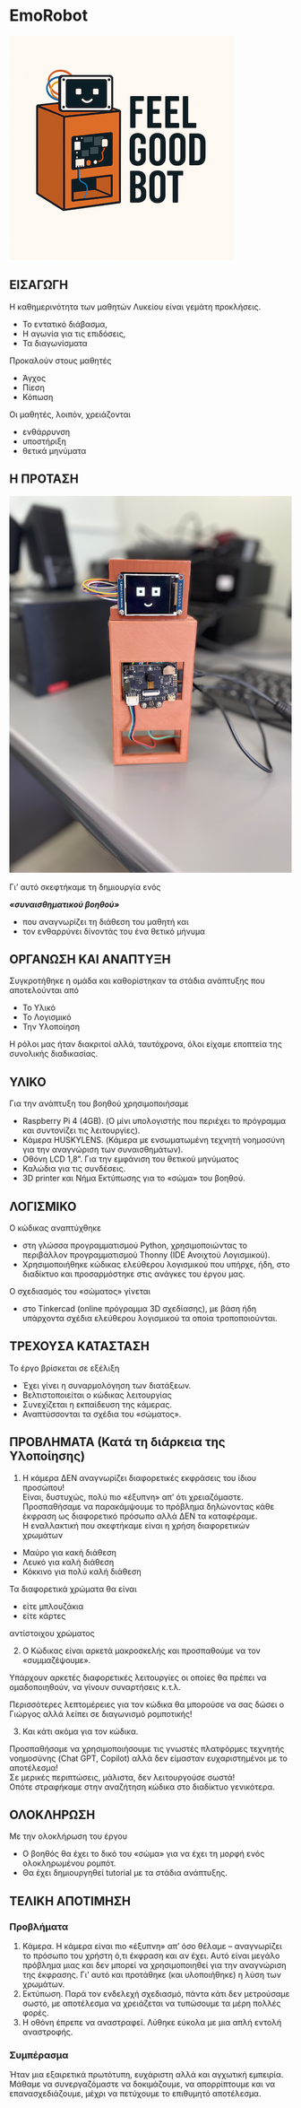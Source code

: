 # EmoRobot

 ![FeelGoodBot-LOGO](/fotos/FeelGoodBot-LOGO.png)


## ΕΙΣΑΓΩΓΗ
Η καθημερινότητα των μαθητών Λυκείου είναι γεμάτη προκλήσεις. 
-	Το εντατικό διάβασμα, 
-	Η αγωνία για τις επιδόσεις, 
-	Τα διαγωνίσματα

Προκαλούν στους μαθητές 
-	Άγχος
-	Πίεση
-	Κόπωση

Οι μαθητές, λοιπόν, χρειάζονται
-	ενθάρρυνση 
-	υποστήριξη 
-	θετικά μηνύματα
 
## Η ΠΡΟΤΑΣΗ

 ![FeelGoodBot, your Robo-Motivation](/fotos/FeelGoodBot.jpeg)

Γι’ αυτό σκεφτήκαμε τη δημιουργία ενός  

***«συναισθηματικού βοηθού»***

-	που αναγνωρίζει τη διάθεση του μαθητή και
-	τον ενθαρρύνει δίνοντάς του ένα θετικό μήνυμα

## ΟΡΓΑΝΩΣΗ ΚΑΙ ΑΝΑΠΤΥΞΗ
Συγκροτήθηκε η ομάδα  και καθορίστηκαν τα στάδια ανάπτυξης που αποτελούνται από 
-	Το Υλικό 
-	Το Λογισμικό 
-	Την Υλοποίηση

Η ρόλοι μας ήταν διακριτοί αλλά, ταυτόχρονα, όλοι είχαμε εποπτεία της συνολικής διαδικασίας.

## ΥΛΙΚΟ
Για την ανάπτυξη του βοηθού χρησιμοποιήσαμε
-	Raspberry Pi 4 (4GB). (Ο μίνι υπολογιστής που περιέχει το πρόγραμμα και συντονίζει τις λειτουργίες).
-	Κάμερα HUSKYLENS. (Κάμερα με ενσωματωμένη τεχνητή νοημοσύνη για την αναγνώριση των συναισθημάτων).
-	Οθόνη LCD 1,8”. Για την εμφάνιση του θετικού μηνύματος
-	Καλώδια για τις συνδέσεις.
-	3D printer και Νήμα Εκτύπωσης για το «σώμα» του βοηθού.
 
## ΛΟΓΙΣΜΙΚΟ
Ο κώδικας αναπτύχθηκε 
-	στη γλώσσα προγραμματισμού Python, χρησιμοποιώντας το περιβάλλον προγραμματισμού Thonny (IDE Ανοιχτού Λογισμικού).
-	Χρησιμοποιήθηκε κώδικας ελεύθερου λογισμικού που υπήρχε, ήδη, στο διαδίκτυο και προσαρμόστηκε στις ανάγκες του έργου μας.

Ο σχεδιασμός του «σώματος» γίνεται 
-	στο Tinkercad (online πρόγραμμα 3D σχεδίασης), με βάση ήδη υπάρχοντα σχέδια ελεύθερου λογισμικού τα οποία τροποποιούνται.

## ΤΡΕΧΟΥΣΑ ΚΑΤΑΣΤΑΣΗ
Το έργο βρίσκεται σε εξέλιξη
-	Έχει γίνει η συναρμολόγηση των διατάξεων.
-	Βελτιστοποιείται ο κώδικας λειτουργίας
-	Συνεχίζεται η εκπαίδευση της κάμερας.
-	Αναπτύσσονται τα σχέδια του «σώματος».
 
## ΠΡΟΒΛΗΜΑΤΑ (Κατά τη διάρκεια της Υλοποίησης)
1. Η κάμερα ΔΕΝ αναγνωρίζει διαφορετικές εκφράσεις του ίδιου προσώπου!\
Είναι, δυστυχώς, πολύ πιο «έξυπνη» απ’ ότι χρειαζόμαστε.\
Προσπαθήσαμε να παρακάμψουμε το πρόβλημα δηλώνοντας κάθε έκφραση ως διαφορετικό πρόσωπο αλλά ΔΕΝ τα καταφέραμε.\
Η εναλλακτική που σκεφτήκαμε είναι η χρήση διαφορετικών χρωμάτων
  -	Μαύρο για κακή διάθεση
  -	Λευκό για καλή διάθεση
  -	Κόκκινο για πολύ καλή διάθεση

Τα διαφορετικά χρώματα θα είναι 
  -	είτε μπλουζάκια 
  -	είτε κάρτες 

αντίστοιχου χρώματος

2. Ο Κώδικας είναι αρκετά μακροσκελής και προσπαθούμε να τον «συμμαζέψουμε».

Υπάρχουν αρκετές διαφορετικές λειτουργίες οι οποίες θα πρέπει να ομαδοποιηθούν, να γίνουν συναρτήσεις κ.τ.λ.

Περισσότερες λεπτομέρειες για τον κώδικα θα μπορούσε να σας δώσει ο Γιώργος αλλά λείπει σε διαγωνισμό ρομποτικής!

3. Και κάτι ακόμα για τον κώδικα.

Προσπαθήσαμε να χρησιμοποιήσουμε τις γνωστές πλατφόρμες τεχνητής νοημοσύνης (Chat GPT, Copilot) αλλά δεν είμασταν ευχαριστημένοι με το αποτέλεσμα!\
Σε μερικές περιπτώσεις, μάλιστα, δεν λειτουργούσε σωστά!\
Οπότε στραφήκαμε στην αναζήτηση κώδικα στο διαδίκτυο γενικότερα.
 
## ΟΛΟΚΛΗΡΩΣΗ
Με την ολοκλήρωση του έργου
-	Ο βοηθός θα έχει το δικό του «σώμα» για να έχει τη μορφή ενός ολοκληρωμένου ρομπότ.
-	Θα έχει δημιουργηθεί tutorial με τα στάδια ανάπτυξης.

## ΤΕΛΙΚΗ ΑΠΟΤΙΜΗΣΗ

### Προβλήματα
1. Κάμερα. Η κάμερα είναι πιο «έξυπνη» απ’ όσο θέλαμε – αναγνωρίζει το πρόσωπο του χρήστη ό,τι έκφραση και αν έχει. Αυτό είναι μεγάλο πρόβλημα μιας και δεν μπορεί να χρησιμοποιηθεί για την αναγνώριση της έκφρασης. Γι’ αυτό και προτάθηκε (και υλοποιήθηκε) η λύση των χρωμάτων.
2. Εκτύπωση. Παρά τον ενδελεχή σχεδιασμό, πάντα κάτι δεν μετρούσαμε σωστό, με αποτέλεσμα να χρειάζεται να τυπώσουμε τα μέρη πολλές φορές.
3. Η οθόνη έπρεπε να αναστραφεί. Λύθηκε εύκολα με μια απλή εντολή αναστροφής.

### Συμπέρασμα
Ήταν μια εξαιρετικά πρωτότυπη, ευχάριστη αλλά και αγχωτική εμπειρία. Μάθαμε να συνεργαζόμαστε να δοκιμάζουμε, να απορρίπτουμε και να επανασχεδιάζουμε, μέχρι να πετύχουμε το επιθυμητό αποτέλεσμα.
